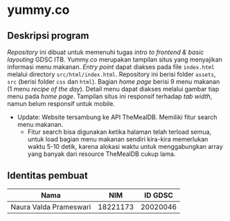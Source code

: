 # yummy.co

## Deskripsi program
_Repository_ ini dibuat untuk memenuhi tugas _intro to frontend & basic layouting_ GDSC ITB. Yummy.co merupakan tampilan situs yang menyajikan informasi menu makanan.  _Entry point_ dapat diakses pada file `index.html` melalui directory `src/html/index.html`. Repository ini berisi folder `assets`, `src` (berisi folder `css` dan `html`). Bagian _home page_ berisi 9 menu makanan (1 menu _recipe of the day_). Detail menu dapat diakses melalui gambar tiap menu pada _home page_. Tampilan situs ini responsif terhadap _tab width_, namun belum responsif untuk mobile.

- Update:
    Website tersambung ke API TheMealDB. 
    Memiliki fitur search menu makanan.
    - Fitur search bisa digunakan ketika halaman telah terload semua, untuk load bagian menu makanan sendiri kira-kira memerlukan waktu 5-10 detik, karena alokasi waktu untuk menggabungkan array yang banyak dari resource TheMealDB cukup lama.

## Identitas pembuat
| Nama | NIM | ID GDSC |
| --- | --- | --- |
| Naura Valda Prameswari |18221173 | 20020046 |